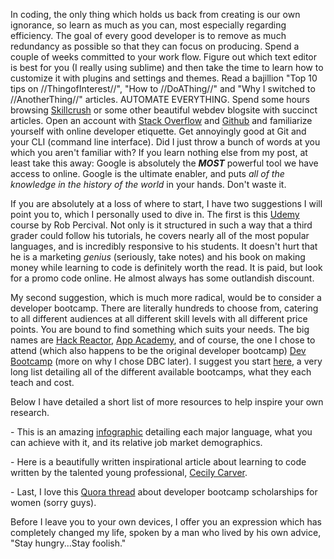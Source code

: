 <p>
In coding, the only thing which holds us back from creating is our own ignorance, so learn as much as you can, most especially regarding efficiency. The goal of every good developer is to remove as much redundancy as possible so that they can focus on producing. Spend a couple of weeks committed to your work flow. Figure out which text editor is best for you (I really using sublime) and then take the time to learn how to customize it with plugins and settings and themes. Read a bajillion "Top 10 tips on //ThingofInterest//", "How to //DoAThing//" and "Why I switched to //AnotherThing//" articles. AUTOMATE EVERYTHING. Spend some hours browsing <a href="http://www.skillcrush.com/" rel="external">Skillcrush</a> or some other beautiful webdev blogsite with succinct articles. Open an account with <a href="http://www.stackoverflow.com/" rel="external">Stack Overflow</a> and <a href="http://www.github.com/" rel="external">Github</a> and familiarize yourself with online developer etiquette. Get annoyingly good at Git and your CLI (command line interface). Did I just throw a bunch of words at you which you aren't familiar with? If you learn nothing else from my post, at least take this away: Google is absolutely the <i><b>MOST</b></i> powerful tool we have access to online. Google is the ultimate enabler, and puts <i>all of the knowledge in the history of the world</i> in your hands. Don't waste it.
</p><p>
If you are absolutely at a loss of where to start, I have two suggestions I will point you to, which I personally used to dive in. The first is this <a href="https://www.udemy.com/complete-web-developer-course" rel="external">Udemy</a> course by Rob Percival. Not only is it structured in such a way that a third grader could follow his tutorials, he covers nearly all of the most popular languages, and is incredibly responsive to his students. It doesn't hurt that he is a marketing <i>genius</i> (seriously, take notes) and his book on making money while learning to code is definitely worth the read. It is paid, but look for a promo code online. He almost always has some outlandish discount.
</p><p>
My second suggestion, which is much more radical, would be to consider a developer bootcamp. There are literally hundreds to choose from, catering to all different audiences at all different skill levels with all different price points. You are bound to find something which suits your needs. The big names are <a href="https://www.hackreactor.com" rel="external">Hack Reactor</a>, <a href="https://www.appacademy.io" rel="external">App Academy</a>, and of course, the one I chose to attend (which also happens to be the original developer bootcamp) <a href="https://www.devbootcamp.com" rel="external">Dev Bootcamp</a> (more on why I chose DBC later). I suggest you start <a href="http://www.skilledup.com/articles/the-ultimate-guide-to-coding-bootcamps-the-exhaustive-list/" rel="external">here</a>, a very long list detailing all of the different available bootcamps, what they each teach and cost.
</p><p>
Below I have detailed a short list of more resources to help inspire your own research.
</p><p>
- This is an amazing <a href="http://www.whoishostingthis.com/blog/2014/09/04/learn-to-code/" rel="external">infographic</a> detailing each major language, what you can achieve with it, and its relative job market demographics.
</p><p>
- Here is a beautifully written inspirational article about learning to code written by the talented young professional, <a href="https://medium.com/@cecilycarver/things-i-wish-someone-had-told-me-when-i-was-learning-how-to-code-565fc9dcb329" rel="external">Cecily Carver</a>.
</p><p>
- Last, I love this <a href="http://www.quora.com/Any-bootcamps-that-give-scholarships-to-women-besides-Dev" rel="external">Quora thread</a> about developer bootcamp scholarships for women (sorry guys).
</p><p>
Before I leave you to your own devices, I offer you an expression which has completely changed my life, spoken by a man who lived by his own advice, "Stay hungry...Stay foolish."  
</p>